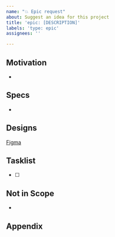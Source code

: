 ```yaml
---
name: "💥 Epic request"
about: Suggest an idea for this project
title: 'epic: [DESCRIPTION]'
labels: 'type: epic'
assignees: ''

---
```


## Motivation
- 

## Specs
- 

## Designs
[Figma](link)

## Tasklist
- [ ] 

## Not in Scope
- 

## Appendix
